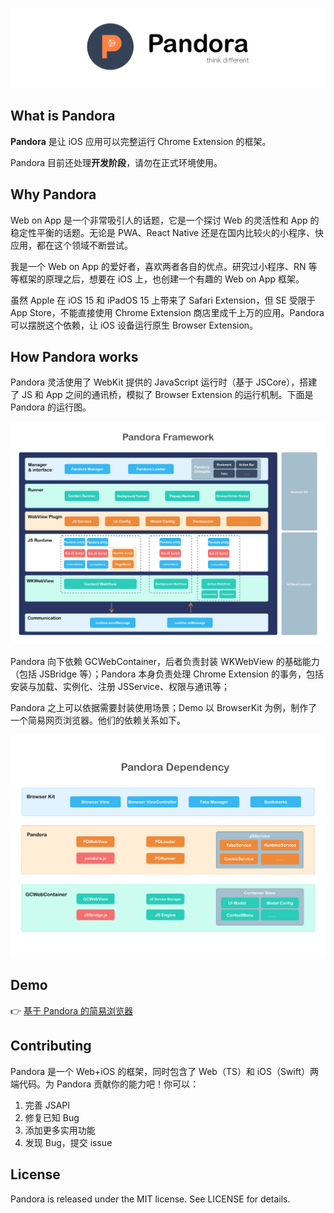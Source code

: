 ![](https://github.com/chanjh/Pandora/blob/main/images/logo.png?raw=true)

## What is Pandora
**Pandora** 是让 iOS 应用可以完整运行 Chrome Extension 的框架。

Pandora 目前还处理**开发阶段**，请勿在正式环境使用。

## Why Pandora
Web on App 是一个非常吸引人的话题，它是一个探讨 Web 的灵活性和 App 的稳定性平衡的话题。无论是 PWA、React Native 还是在国内比较火的小程序、快应用，都在这个领域不断尝试。

我是一个 Web on App 的爱好者，喜欢两者各自的优点。研究过小程序、RN 等等框架的原理之后，想要在 iOS 上，也创建一个有趣的 Web on App 框架。

虽然 Apple 在 iOS 15 和 iPadOS 15 上带来了 Safari Extension，但 SE 受限于 App Store，不能直接使用 Chrome Extension 商店里成千上万的应用。Pandora 可以摆脱这个依赖，让 iOS 设备运行原生 Browser Extension。

## How Pandora works
Pandora 灵活使用了 WebKit 提供的 JavaScript 运行时（基于 JSCore），搭建了 JS 和 App 之间的通讯桥，模拟了 Browser Extension 的运行机制。下面是 Pandora 的运行图。

![](https://github.com/chanjh/Pandora/blob/main/images/framework.png?raw=true)

Pandora 向下依赖 GCWebContainer，后者负责封装 WKWebView 的基础能力（包括 JSBridge 等）；Pandora 本身负责处理 Chrome Extension 的事务，包括安装与加载、实例化、注册 JSService、权限与通讯等；

Pandora 之上可以依据需要封装使用场景；Demo 以 BrowserKit 为例，制作了一个简易网页浏览器。他们的依赖关系如下。

![](https://github.com/chanjh/Pandora/blob/main/images/dependency.png?raw=true)

## Demo
👉 [基于 Pandora 的简易浏览器](https://github.com/chanjh/GCWebContainerDemo)

## Contributing
Pandora 是一个 Web+iOS 的框架，同时包含了 Web（TS）和 iOS（Swift）两端代码。为 Pandora 贡献你的能力吧！你可以：

1. 完善 JSAPI
2. 修复已知 Bug
3. 添加更多实用功能
4. 发现 Bug，提交 issue

## License
Pandora is released under the MIT license. See LICENSE for details.